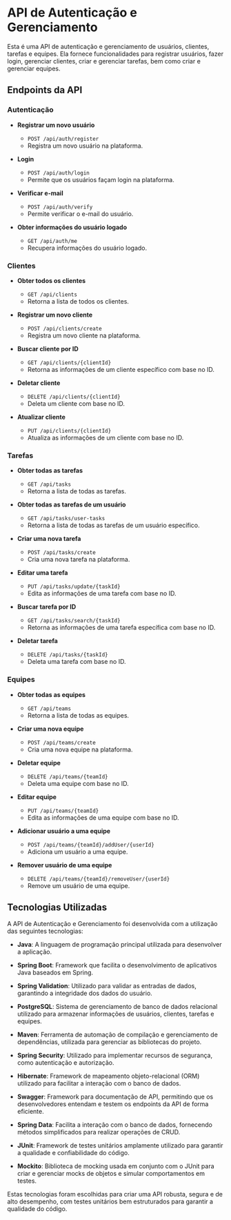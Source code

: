 # API de Autenticação e Gerenciamento

Esta é uma API de autenticação e gerenciamento de usuários, clientes, tarefas e equipes. Ela fornece funcionalidades para registrar usuários, fazer login, gerenciar clientes, criar e gerenciar tarefas, bem como criar e gerenciar equipes.

## Endpoints da API

### Autenticação

- **Registrar um novo usuário**
  - `POST /api/auth/register`
  - Registra um novo usuário na plataforma.

- **Login**
  - `POST /api/auth/login`
  - Permite que os usuários façam login na plataforma.

- **Verificar e-mail**
  - `POST /api/auth/verify`
  - Permite verificar o e-mail do usuário.

- **Obter informações do usuário logado**
  - `GET /api/auth/me`
  - Recupera informações do usuário logado.

### Clientes

- **Obter todos os clientes**
  - `GET /api/clients`
  - Retorna a lista de todos os clientes.

- **Registrar um novo cliente**
  - `POST /api/clients/create`
  - Registra um novo cliente na plataforma.

- **Buscar cliente por ID**
  - `GET /api/clients/{clientId}`
  - Retorna as informações de um cliente específico com base no ID.

- **Deletar cliente**
  - `DELETE /api/clients/{clientId}`
  - Deleta um cliente com base no ID.

- **Atualizar cliente**
  - `PUT /api/clients/{clientId}`
  - Atualiza as informações de um cliente com base no ID.

### Tarefas

- **Obter todas as tarefas**
  - `GET /api/tasks`
  - Retorna a lista de todas as tarefas.

- **Obter todas as tarefas de um usuário**
  - `GET /api/tasks/user-tasks`
  - Retorna a lista de todas as tarefas de um usuário específico.

- **Criar uma nova tarefa**
  - `POST /api/tasks/create`
  - Cria uma nova tarefa na plataforma.

- **Editar uma tarefa**
  - `PUT /api/tasks/update/{taskId}`
  - Edita as informações de uma tarefa com base no ID.

- **Buscar tarefa por ID**
  - `GET /api/tasks/search/{taskId}`
  - Retorna as informações de uma tarefa específica com base no ID.

- **Deletar tarefa**
  - `DELETE /api/tasks/{taskId}`
  - Deleta uma tarefa com base no ID.

### Equipes

- **Obter todas as equipes**
  - `GET /api/teams`
  - Retorna a lista de todas as equipes.

- **Criar uma nova equipe**
  - `POST /api/teams/create`
  - Cria uma nova equipe na plataforma.

- **Deletar equipe**
  - `DELETE /api/teams/{teamId}`
  - Deleta uma equipe com base no ID.

- **Editar equipe**
  - `PUT /api/teams/{teamId}`
  - Edita as informações de uma equipe com base no ID.

- **Adicionar usuário a uma equipe**
  - `POST /api/teams/{teamId}/addUser/{userId}`
  - Adiciona um usuário a uma equipe.

- **Remover usuário de uma equipe**
  - `DELETE /api/teams/{teamId}/removeUser/{userId}`
  - Remove um usuário de uma equipe.



## Tecnologias Utilizadas

A API de Autenticação e Gerenciamento foi desenvolvida com a utilização das seguintes tecnologias:

- **Java**: A linguagem de programação principal utilizada para desenvolver a aplicação.

- **Spring Boot**: Framework que facilita o desenvolvimento de aplicativos Java baseados em Spring.

- **Spring Validation**: Utilizado para validar as entradas de dados, garantindo a integridade dos dados do usuário.

- **PostgreSQL**: Sistema de gerenciamento de banco de dados relacional utilizado para armazenar informações de usuários, clientes, tarefas e equipes.

- **Maven**: Ferramenta de automação de compilação e gerenciamento de dependências, utilizada para gerenciar as bibliotecas do projeto.

- **Spring Security**: Utilizado para implementar recursos de segurança, como autenticação e autorização.

- **Hibernate**: Framework de mapeamento objeto-relacional (ORM) utilizado para facilitar a interação com o banco de dados.

- **Swagger**: Framework para documentação de API, permitindo que os desenvolvedores entendam e testem os endpoints da API de forma eficiente.

- **Spring Data**: Facilita a interação com o banco de dados, fornecendo métodos simplificados para realizar operações de CRUD.

- **JUnit**: Framework de testes unitários amplamente utilizado para garantir a qualidade e confiabilidade do código.

- **Mockito**: Biblioteca de mocking usada em conjunto com o JUnit para criar e gerenciar mocks de objetos e simular comportamentos em testes.

Estas tecnologias foram escolhidas para criar uma API robusta, segura e de alto desempenho, com testes unitários bem estruturados para garantir a qualidade do código.
